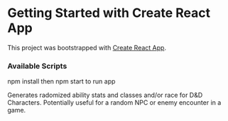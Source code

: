 # Getting Started with Create React App

This project was bootstrapped with [Create React App](https://github.com/facebook/create-react-app).

### Available Scripts

npm install
then npm start to run app

Generates radomized ability stats and classes and/or race for D&D Characters. Potentially useful for a
random NPC or enemy encounter in a game.